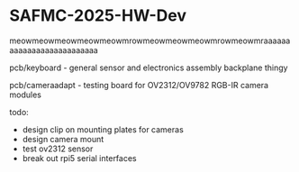 # SAFMC-2025-HW-Dev
meowmeowmeowmeowmeowmrowmeowmeowmeowmrowmeowmraaaaaaaaaaaaaaaaaaaaaaaaaa

pcb/keyboard     - general sensor and electronics assembly backplane thingy

pcb/cameraadapt  - testing board for OV2312/OV9782 RGB-IR camera modules

todo:
- design clip on mounting plates for cameras
- design camera mount
- test ov2312 sensor
- break out rpi5 serial interfaces
